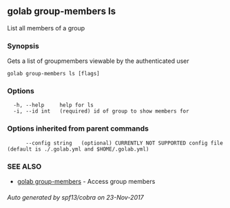 ## golab group-members ls

List all members of a group

### Synopsis


Gets a list of groupmembers viewable by the authenticated user

```
golab group-members ls [flags]
```

### Options

```
  -h, --help     help for ls
  -i, --id int   (required) id of group to show members for
```

### Options inherited from parent commands

```
      --config string   (optional) CURRENTLY NOT SUPPORTED config file (default is ./.golab.yml and $HOME/.golab.yml)
```

### SEE ALSO
* [golab group-members](golab_group-members.md)	 - Access group members

###### Auto generated by spf13/cobra on 23-Nov-2017
